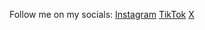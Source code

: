 Follow me on my socials:
[Instagram](https://instagram.com/cemalshabinas/)
[TikTok](https://tiktok.com/@cemalshabinas)
[X](https://x.com/cemalshabi)